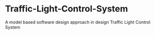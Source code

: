 # Traffic-Light-Control-System
A model based software design approach in design Traffic Light Control System 
